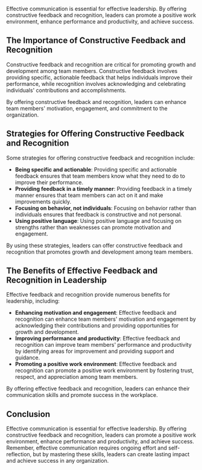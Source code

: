 
Effective communication is essential for effective leadership. By offering constructive feedback and recognition, leaders can promote a positive work environment, enhance performance and productivity, and achieve success.

The Importance of Constructive Feedback and Recognition
-------------------------------------------------------

Constructive feedback and recognition are critical for promoting growth and development among team members. Constructive feedback involves providing specific, actionable feedback that helps individuals improve their performance, while recognition involves acknowledging and celebrating individuals' contributions and accomplishments.

By offering constructive feedback and recognition, leaders can enhance team members' motivation, engagement, and commitment to the organization.

Strategies for Offering Constructive Feedback and Recognition
-------------------------------------------------------------

Some strategies for offering constructive feedback and recognition include:

- **Being specific and actionable**: Providing specific and actionable feedback ensures that team members know what they need to do to improve their performance.
- **Providing feedback in a timely manner**: Providing feedback in a timely manner ensures that team members can act on it and make improvements quickly.
- **Focusing on behavior, not individuals**: Focusing on behavior rather than individuals ensures that feedback is constructive and not personal.
- **Using positive language**: Using positive language and focusing on strengths rather than weaknesses can promote motivation and engagement.

By using these strategies, leaders can offer constructive feedback and recognition that promotes growth and development among team members.

The Benefits of Effective Feedback and Recognition in Leadership
----------------------------------------------------------------

Effective feedback and recognition provide numerous benefits for leadership, including:

- **Enhancing motivation and engagement**: Effective feedback and recognition can enhance team members' motivation and engagement by acknowledging their contributions and providing opportunities for growth and development.
- **Improving performance and productivity**: Effective feedback and recognition can improve team members' performance and productivity by identifying areas for improvement and providing support and guidance.
- **Promoting a positive work environment**: Effective feedback and recognition can promote a positive work environment by fostering trust, respect, and appreciation among team members.

By offering effective feedback and recognition, leaders can enhance their communication skills and promote success in the workplace.

Conclusion
----------

Effective communication is essential for effective leadership. By offering constructive feedback and recognition, leaders can promote a positive work environment, enhance performance and productivity, and achieve success. Remember, effective communication requires ongoing effort and self-reflection, but by mastering these skills, leaders can create lasting impact and achieve success in any organization.
